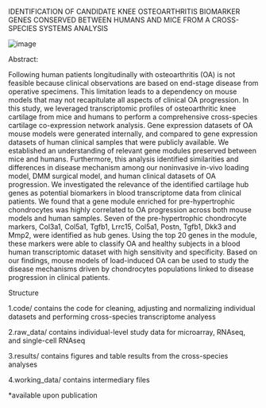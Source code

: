 IDENTIFICATION OF CANDIDATE KNEE OSTEOARTHRITIS BIOMARKER GENES CONSERVED BETWEEN HUMANS AND MICE FROM A CROSS-SPECIES SYSTEMS ANALYSIS


![image](https://github.com/Adrien1995/IDENTIFICATION-OF-CANDIDATE-KNEE-OSTEOARTHRITIS-BIOMARKER-GENES-CONSERVED-BETWEEN-HUMANS-AND-MICE-FR/assets/60327600/44913b08-90d6-4e30-ad4d-887e189c4626)


Abstract:


Following human patients longitudinally with osteoarthritis (OA) is not feasible because clinical observations are based on end-stage disease from operative specimens. This limitation leads to a dependency on mouse models that may not recapitulate all aspects of clinical OA progression. In this study, we leveraged transcriptomic profiles of osteoarthritic knee cartilage from mice and humans to perform a comprehensive cross-species cartilage co-expression network analysis. Gene expression datasets of OA mouse models were generated internally, and compared to gene expression datasets of human clinical samples that were publicly available. We established an understanding of relevant gene modules preserved between mice and humans. Furthermore, this analysis identified similarities and differences in disease mechanism among our noninvasive in-vivo loading model, DMM surgical model, and human clinical datasets of OA progression. We investigated the relevance of the identified cartilage hub genes as potential biomarkers in blood transcriptome data from clinical patients. We found that a gene module enriched for pre-hypertrophic chondrocytes was highly correlated to OA progression across both mouse models and human samples. Seven of the pre-hypertrophic chondrocyte markers, Col3a1, Col5a1, Tgfb1, Lrrc15, Col5a1, Postn, Tgfb1, Dkk3 and Mmp2, were identified as hub genes. Using the top 20 genes in the module, these markers were able to classify OA and healthy subjects in a blood human transcriptomic dataset with high sensitivity and specificity. Based on our findings, mouse models of load-induced OA can be used to study the disease mechanisms driven by chondrocytes populations linked to disease progression in clinical patients.

Structure

  1.code/ contains the code for cleaning, adjusting and normalizing individual datasets and performing cross-species transcriptome analyess
  
  2.raw_data/ contains individual-level study data for microarray, RNAseq, and single-cell RNAseq
  
  3.results/ contains figures and table results from the cross-species analyses
  
  4.working_data/ contains intermediary files

*available upon publication
